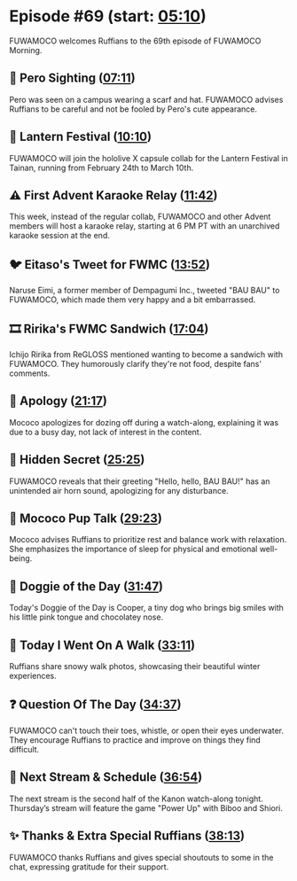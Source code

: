 # Episode #69 (start: [05:10](https://youtu.be/r-bJNL11ah4?t=05m10s))

FUWAMOCO welcomes Ruffians to the 69th episode of FUWAMOCO Morning.

## 👀 Pero Sighting ([07:11](https://youtu.be/r-bJNL11ah4?t=07m11s))

Pero was seen on a campus wearing a scarf and hat. FUWAMOCO advises Ruffians to be careful and not be fooled by Pero's cute appearance.

## 🏮 Lantern Festival ([10:10](https://youtu.be/r-bJNL11ah4?t=10m10s))

FUWAMOCO will join the hololive X capsule collab for the Lantern Festival in Tainan, running from February 24th to March 10th.

## ⚠️ First Advent Karaoke Relay ([11:42](https://youtu.be/r-bJNL11ah4?t=11m42s))

This week, instead of the regular collab, FUWAMOCO and other Advent members will host a karaoke relay, starting at 6 PM PT with an unarchived karaoke session at the end.

## 🐦 Eitaso's Tweet for FWMC ([13:52](https://youtu.be/r-bJNL11ah4?t=13m52s))

Naruse Eimi, a former member of Dempagumi Inc., tweeted "BAU BAU" to FUWAMOCO, which made them very happy and a bit embarrassed.

## 🎞️ Ririka's FWMC Sandwich ([17:04](https://youtu.be/r-bJNL11ah4?t=17m04s))

Ichijo Ririka from ReGLOSS mentioned wanting to become a sandwich with FUWAMOCO. They humorously clarify they're not food, despite fans' comments.

## 🙇 Apology ([21:17](https://youtu.be/r-bJNL11ah4?t=21m17s))

Mococo apologizes for dozing off during a watch-along, explaining it was due to a busy day, not lack of interest in the content.

## 🤫 Hidden Secret ([25:25](https://youtu.be/r-bJNL11ah4?t=25m25s))

FUWAMOCO reveals that their greeting "Hello, hello, BAU BAU!" has an unintended air horn sound, apologizing for any disturbance.

## 📣 Mococo Pup Talk ([29:23](https://youtu.be/r-bJNL11ah4?t=29m23s))

Mococo advises Ruffians to prioritize rest and balance work with relaxation. She emphasizes the importance of sleep for physical and emotional well-being.

## 🐶 Doggie of the Day ([31:47](https://youtu.be/r-bJNL11ah4?t=31m47s))

Today's Doggie of the Day is Cooper, a tiny dog who brings big smiles with his little pink tongue and chocolatey nose.

## 🚶 Today I Went On A Walk ([33:11](https://youtu.be/r-bJNL11ah4?t=33m11s))

Ruffians share snowy walk photos, showcasing their beautiful winter experiences.

## ❓ Question Of The Day ([34:37](https://youtu.be/r-bJNL11ah4?t=34m37s))

FUWAMOCO can't touch their toes, whistle, or open their eyes underwater. They encourage Ruffians to practice and improve on things they find difficult.

## 📅 Next Stream & Schedule ([36:54](https://youtu.be/r-bJNL11ah4?t=36m54s))

The next stream is the second half of the Kanon watch-along tonight. Thursday’s stream will feature the game "Power Up" with Biboo and Shiori.

## ✨ Thanks & Extra Special Ruffians ([38:13](https://youtu.be/r-bJNL11ah4?t=38m13s))

FUWAMOCO thanks Ruffians and gives special shoutouts to some in the chat, expressing gratitude for their support.
